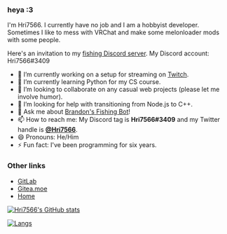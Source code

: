 ### heya :3
I'm Hri7566. I currently have no job and I am a hobbyist developer.
Sometimes I like to mess with VRChat and make some melonloader mods with some people.

Here's an invitation to my [fishing Discord server](https://discord.gg/yBdmPKag).
My Discord account: Hri7566#3409

- 🔭 I’m currently working on a setup for streaming on [Twitch](https://twitch.tv/hri7566).
- 🌱 I’m currently learning Python for my CS course.
- 👯 I’m looking to collaborate on any casual web projects (please let me involve humor).
- 🤔 I’m looking for help with transitioning from Node.js to C++.
- 💬 Ask me about [Brandon's Fishing Bot](https://github.com/multiplayerpiano/fishing-bot)!
- 📫 How to reach me: My Discord tag is **Hri7566#3409** and my Twitter handle is **[@Hri7566](https://twitter.com/hri7566)**.
- 😄 Pronouns: He/Him
- ⚡ Fun fact: I've been programming for six years.

### Other links

- [GitLab](https://gitlab.com/hri7566)
- [Gitea.moe](https://gitea.moe/Hri7566)
- [Home](https://hri7566.info)

<!--
**Hri7566/Hri7566** is a ✨ _special_ ✨ repository because its `README.md` (this file) appears on your GitHub profile.

Here are some ideas to get you started:

- 🔭 I’m currently working on ...
- 🌱 I’m currently learning ...
- 👯 I’m looking to collaborate on ...
- 🤔 I’m looking for help with ...
- 💬 Ask me about ...
- 📫 How to reach me: ...
- 😄 Pronouns: ...
- ⚡ Fun fact: ...
-->




[![Hri7566's GitHub stats](https://github-readme-stats.vercel.app/api?username=hri7566&show_icons=true&theme=dark)](https://metrics.lecoq.io/Hri7566?template=classic)

[![Langs](https://github-readme-stats.vercel.app/api/top-langs/?username=Hri7566&layout=compact&theme=dark)](https://metrics.lecoq.io/Hri7566?template=classic)
